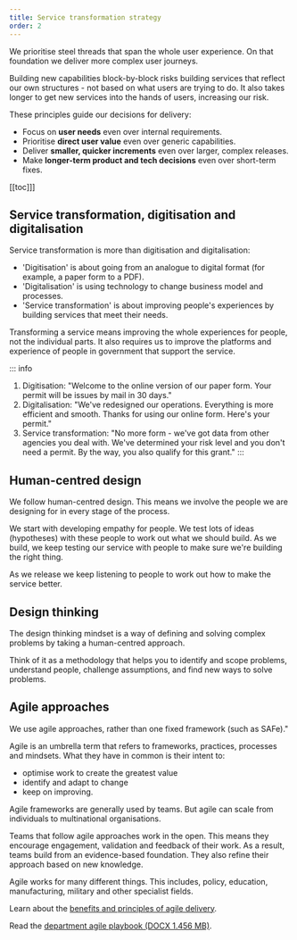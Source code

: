 ```yaml
---
title: Service transformation strategy
order: 2
---
```


We prioritise steel threads that span the whole user experience. On that foundation we deliver more complex user journeys.

Building new capabilities block-by-block risks building services that reflect our own structures -  not based on what users are trying to do. It also takes longer to get new services into the hands of users, increasing our risk.

These principles guide our decisions for delivery:
* Focus on **user needs** even over internal requirements.
* Prioritise **direct user value** even over generic capabilities.
* Deliver **smaller, quicker increments** even over larger, complex releases.
* Make **longer-term product and tech decisions** even over short-term fixes.

[[toc]]]

## Service transformation, digitisation and digitalisation

Service transformation is more than digitisation and digitalisation:

- 'Digitisation' is about going from an analogue to digital format (for example, a paper form to a PDF).
- 'Digitalisation' is using technology to change business model and processes.
- 'Service transformation' is about improving people's experiences by building services that meet their needs. 

Transforming a service means improving the whole experiences for people, not the individual parts. It also requires us to improve the platforms and experience of people in government that support the service.

::: info
1. Digitisation: "Welcome to the online version of our paper form. Your permit will be issues by mail in 30 days."
2. Digitalisation: "We've redesigned our operations. Everything is more efficient and smooth. Thanks for using our online form. Here's your permit."
3. Service transformation: "No more form - we've got data from other agencies you deal with. We've determined your risk level and you don't need a permit. By the way, you also qualify for this grant."
:::

## Human-centred design

We follow human-centred design. This means we involve the people we are designing for in every stage of the process.

We start with developing empathy for people. We test lots of ideas (hypotheses) with these people to work out what we should build. As we build, we keep testing our service with people to make sure we're building the right thing. 

As we release we keep listening to people to work out how to make the service better.

## Design thinking

The design thinking mindset is a way of defining and solving complex problems by taking a human-centred approach. 

Think of it as a methodology that helps you to identify and scope problems, understand people, challenge assumptions, and find new ways to solve problems. 

## Agile approaches

We use agile approaches, rather than one fixed framework (such as SAFe)."

Agile is an umbrella term that refers to frameworks, practices, processes and mindsets. What they have in common is their intent to:

* optimise work to create the greatest value
* identify and adapt to change
* keep on improving.

Agile frameworks are generally used by teams. But agile can scale from individuals to multinational organisations.

Teams that follow agile approaches work in the open. This means they encourage engagement, validation and feedback of their work. As a result, teams build from an evidence-based foundation. They also refine their approach based on new knowledge.

Agile works for many different things. This includes, policy, education, manufacturing, military and other specialist fields.

Learn about the [benefits and principles of agile delivery](./agile).

Read the [department agile playbook (DOCX 1.456 MB)](https://deptagriculture.sharepoint.com/:w:/r/teams/AG-TradeReformPortfolioNetwork/Shared%20Documents/Portfolio%20reference%20documents/Agile/DRAFT%20Modern%20Ways%20of%20Working%20Agile%20Playbook.docx?d=wc4bc315c191d4a1abdb80dfd30e491b5&csf=1&web=1&e=vcoYCk).